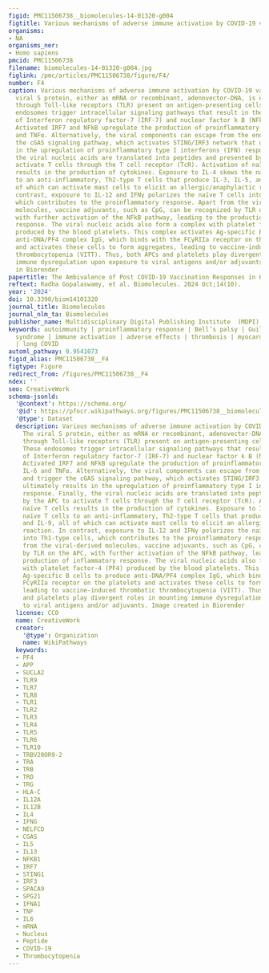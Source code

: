 ```yaml
---
figid: PMC11506738__biomolecules-14-01320-g004
figtitle: Various mechanisms of adverse immune activation by COVID-19 vaccines
organisms:
- NA
organisms_ner:
- Homo sapiens
pmcid: PMC11506738
filename: biomolecules-14-01320-g004.jpg
figlink: /pmc/articles/PMC11506738/figure/F4/
number: F4
caption: Various mechanisms of adverse immune activation by COVID-19 vaccines. The
  viral S protein, either as mRNA or recombinant, adenovector-DNA, is endocytosed
  through Toll-like receptors (TLR) present on antigen-presenting cells (APCs). These
  endosomes trigger intracellular signaling pathways that result in the activation
  of Interferon regulatory factor-7 (IRF-7) and nuclear factor k B (NFkB) networks.
  Activated IRF7 and NFkB upregulate the production of proinflammatory cytokines IL-6
  and TNFα. Alternatively, the viral components can escape from the endosome and trigger
  the cGAS signaling pathway, which activates STING/IRF3 network that ultimately results
  in the upregulation of proinflammatory type I interferons (IFN) response. Finally,
  the viral nucleic acids are translated into peptides and presented by the APC to
  activate T cells through the T cell receptor (TcR). Activation of naïve T cells
  results in the production of cytokines. Exposure to IL-4 skews the naïve T cells
  to an anti-inflammatory, Th2-type T cells that produce IL-3, IL-5, and IL-9, all
  of which can activate mast cells to elicit an allergic/anaphylactic reaction. In
  contrast, exposure to IL-12 and IFNγ polarizes the naïve T cells into Th1-type cells,
  which contributes to the proinflammatory response. Apart from the viral-derived
  molecules, vaccine adjuvants, such as CpG, can be recognized by TLR on the APC,
  with further activation of the NFkB pathway, leading to the production of inflammatory
  response. The viral nucleic acids also form a complex with platelet factor-4 (PF4)
  produced by the blood platelets. This complex activates Ag-specific B cells to produce
  anti-DNA/PF4 complex IgG, which binds with the FCγRIIa receptor on the platelets
  and activates these cells to form aggregates, leading to vaccine-induced thrombotic
  thrombocytopenia (VITT). Thus, both APCs and platelets play divergent roles in mounting
  immune dysregulation upon exposure to viral antigens and/or adjuvants. Image created
  in Biorender
papertitle: The Ambivalence of Post COVID-19 Vaccination Responses in Humans
reftext: Radha Gopalaswamy, et al. Biomolecules. 2024 Oct;14(10).
year: '2024'
doi: 10.3390/biom14101320
journal_title: Biomolecules
journal_nlm_ta: Biomolecules
publisher_name: Multidisciplinary Digital Publishing Institute  (MDPI)
keywords: autoimmunity | proinflammatory response | Bell’s palsy | Guillain–Barré
  syndrome | immune activation | adverse effects | thrombosis | myocarditis | allergy
  | long COVID
automl_pathway: 0.9541073
figid_alias: PMC11506738__F4
figtype: Figure
redirect_from: /figures/PMC11506738__F4
ndex: ''
seo: CreativeWork
schema-jsonld:
  '@context': https://schema.org/
  '@id': https://pfocr.wikipathways.org/figures/PMC11506738__biomolecules-14-01320-g004.html
  '@type': Dataset
  description: Various mechanisms of adverse immune activation by COVID-19 vaccines.
    The viral S protein, either as mRNA or recombinant, adenovector-DNA, is endocytosed
    through Toll-like receptors (TLR) present on antigen-presenting cells (APCs).
    These endosomes trigger intracellular signaling pathways that result in the activation
    of Interferon regulatory factor-7 (IRF-7) and nuclear factor k B (NFkB) networks.
    Activated IRF7 and NFkB upregulate the production of proinflammatory cytokines
    IL-6 and TNFα. Alternatively, the viral components can escape from the endosome
    and trigger the cGAS signaling pathway, which activates STING/IRF3 network that
    ultimately results in the upregulation of proinflammatory type I interferons (IFN)
    response. Finally, the viral nucleic acids are translated into peptides and presented
    by the APC to activate T cells through the T cell receptor (TcR). Activation of
    naïve T cells results in the production of cytokines. Exposure to IL-4 skews the
    naïve T cells to an anti-inflammatory, Th2-type T cells that produce IL-3, IL-5,
    and IL-9, all of which can activate mast cells to elicit an allergic/anaphylactic
    reaction. In contrast, exposure to IL-12 and IFNγ polarizes the naïve T cells
    into Th1-type cells, which contributes to the proinflammatory response. Apart
    from the viral-derived molecules, vaccine adjuvants, such as CpG, can be recognized
    by TLR on the APC, with further activation of the NFkB pathway, leading to the
    production of inflammatory response. The viral nucleic acids also form a complex
    with platelet factor-4 (PF4) produced by the blood platelets. This complex activates
    Ag-specific B cells to produce anti-DNA/PF4 complex IgG, which binds with the
    FCγRIIa receptor on the platelets and activates these cells to form aggregates,
    leading to vaccine-induced thrombotic thrombocytopenia (VITT). Thus, both APCs
    and platelets play divergent roles in mounting immune dysregulation upon exposure
    to viral antigens and/or adjuvants. Image created in Biorender
  license: CC0
  name: CreativeWork
  creator:
    '@type': Organization
    name: WikiPathways
  keywords:
  - PF4
  - APP
  - SUCLA2
  - TLR9
  - TLR7
  - TLR8
  - TLR1
  - TLR2
  - TLR3
  - TLR4
  - TLR5
  - TLR6
  - TLR10
  - TRBV20OR9-2
  - TRA
  - TRB
  - TRD
  - TRG
  - HLA-C
  - IL12A
  - IL12B
  - IL4
  - IFNG
  - NELFCD
  - CGAS
  - IL5
  - IL13
  - NFKB1
  - IRF7
  - STING1
  - IRF3
  - SPACA9
  - SPG21
  - IFNA1
  - TNF
  - IL6
  - mRNA
  - Nucleus
  - Peptide
  - COVID-19
  - Thrombocytopenia
---
```

